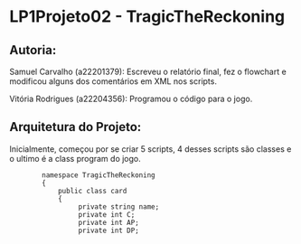 # LP1Projeto02 - TragicTheReckoning


## Autoria:

Samuel Carvalho (a22201379): Escreveu o relatório final, fez o flowchart e modificou alguns dos comentários em XML nos scripts.

Vitória Rodrigues (a22204356): Programou o código para o jogo.

## Arquitetura do Projeto:

Inicialmente, começou por se criar 5 scripts, 4 desses scripts são classes e o ultimo é a class program do jogo.

            namespace TragicTheReckoning
            {
                public class card 
                {
                     private string name;
                     private int C;
                     private int AP;
                     private int DP;
                     
            
